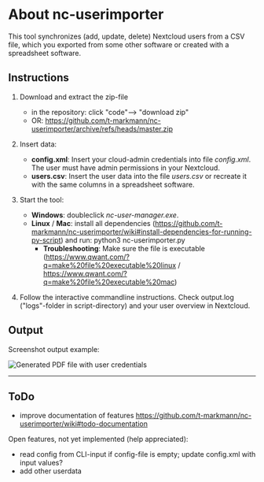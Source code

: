 # About nc-userimporter

This tool synchronizes (add, update, delete) Nextcloud users from a CSV file, which you exported from some other software or created with a spreadsheet software.

## Instructions

1. Download and extract the zip-file
   * in the repository: click "code"--> "download zip"
   * OR: https://github.com/t-markmann/nc-userimporter/archive/refs/heads/master.zip

3. Insert data:
    * __config.xml__: Insert your cloud-admin credentials into file _config.xml_. The user must have admin permissions in your Nextcloud.
    * __users.csv__: Insert the user data into the file _users.csv_ or recreate it with the same columns in a spreadsheet software.

4. Start the tool:
    * __Windows__: doubleclick _nc-user-manager.exe_.
    * __Linux__ / __Mac__: install all dependencies (https://github.com/t-markmann/nc-userimporter/wiki#install-dependencies-for-running-py-script) and run: python3 nc-userimporter.py
    	* __Troubleshooting__: Make sure the file is executable (https://www.qwant.com/?q=make%20file%20executable%20linux / https://www.qwant.com/?q=make%20file%20executable%20mac)

5. Follow the interactive commandline instructions. Check output.log ("logs"-folder in script-directory) and your user overview in Nextcloud.


## Output

Screenshot output example:

![Generated PDF file with user credentials](https://github.com/t-markmann/nc-userimporter/blob/master/assets/screenshot_pdfoutput.png)

---

## ToDo

* improve documentation of features https://github.com/t-markmann/nc-userimporter/wiki#todo-documentation

Open features, not yet implemented (help appreciated): 
* read config from CLI-input if config-file is empty; update config.xml with input values?
* add other userdata
